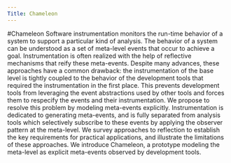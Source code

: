 ```yaml
---
Title: Chameleon
---
```

#Chameleon
Software instrumentation monitors the run-time behavior of a system to support a particular kind of analysis.
The behavior of a system can be understood as a set of meta-level events that occur to achieve a goal.
Instrumentation is often realized with the help of reflective mechanisms that reify these meta-events.
Despite many advances, these approaches have a common drawback: the instrumentation of the base level is tightly coupled to the behavior of the development tools that required the instrumentation in the first place.
This prevents development tools from leveraging the event abstractions used by other tools and forces them to respecify the events and their instrumentation.
We propose to resolve this problem by modeling meta-events explicitly.
Instrumentation is dedicated to generating meta-events, and is fully separated from analysis tools which selectively subscribe to these events by applying the observer pattern at the meta-level.
We survey approaches to reflection to establish the key requirements for practical applications, and illustrate the limitations of these approaches.
We introduce Chameleon, a prototype modeling the meta-level as explicit meta-events observed by development tools.

